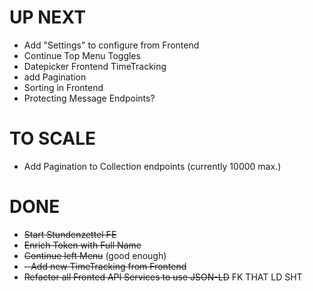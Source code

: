 # UP NEXT
- Add "Settings" to configure from Frontend
- Continue Top Menu Toggles
- Datepicker Frontend TimeTracking
- add Pagination
- Sorting in Frontend
- Protecting Message Endpoints?

# TO SCALE
- Add Pagination to Collection endpoints (currently 10000 max.)

# DONE
- ~~Start Stundenzettel FE~~
- ~~Enrich Token with Full Name~~
- ~~Continue left Menu~~ (good enough)
- ~~- Add new TimeTracking from Frontend~~
- ~~Refactor all Fronted API Services to use JSON-LD~~ FK THAT LD SHT
